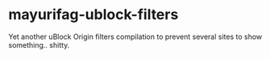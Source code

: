 # mayurifag-ublock-filters

Yet another uBlock Origin filters compilation to prevent several sites to show something.. shitty.
